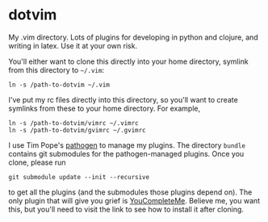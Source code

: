 dotvim
=======

My .vim directory.  Lots of plugins for developing in python and clojure, and
writing in latex.  Use it at your own risk.

You'll either want to clone this directly into your home directory, symlink from
this directory to `~/.vim`:
```
ln -s /path-to-dotvim ~/.vim
```

I've put my rc files directly into this directory, so you'll want to create
symlinks from these to your home directory.  For example,
```
ln -s /path-to-dotvim/vimrc ~/.vimrc
ln -s /path-to-dotvim/gvimrc ~/.gvimrc
```

I use Tim Pope's [pathogen](https://github.com/tpope/vim-pathogen) to manage my
plugins.  The directory `bundle` contains git submodules for the
pathogen-managed plugins.  Once you clone, please run
```
git submodule update --init --recursive
```
to get all the plugins (and the submodules those plugins depend on).  The only
plugin that will give you grief is
[YouCompleteMe](https://github.com/Valloric/YouCompleteMe).  Believe me, you
want this, but you'll need to visit the link to see how to install it after
cloning.
